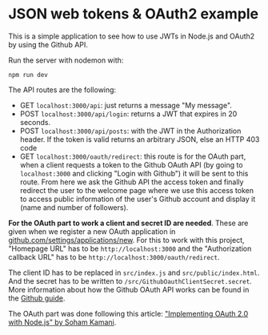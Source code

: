 # JSON web tokens & OAuth2 example

This is a simple application to see how to use JWTs in Node.js and OAuth2 by using the Github API.

Run the server with nodemon with:

```
npm run dev
```

The API routes are the following:

- GET `localhost:3000/api`: just returns a message "My message".
- POST `localhost:3000/api/login`: returns a JWT that expires in 20 seconds.
- POST `localhost:3000/api/posts`: with the JWT in the Authorization header. If the token is valid returns an arbitrary JSON, else an HTTP 403 code
- GET `localhost:3000/oauth/redirect`: this route is for the OAuth part, when a client requests a token to the Github OAuth API (by going to `localhost:3000` and clicking "Login with Github") it will be sent to this route. From here we ask the Github API the access token and finally redirect the user to the welcome page where we use this access token to access public information of the user's Github account and display it (name and number of followers).

**For the OAuth part to work a client and secret ID are needed**. These are given when we register a new OAuth application in [github.com/settings/applications/new](https://github.com/settings/applications/new). For this to work with this project, "Homepage URL" has to be `http://localhost:3000` and the "Authorization callback URL" has to be `http://localhost:3000/oauth/redirect`. 

The client ID has to be replaced in `src/index.js` and `src/public/index.html`. And the secret has to be written to `/src/GithubOauthClientSecret.secret`. More information about how the Github OAuth API works can be found in the [Github guide](https://developer.github.com/apps/building-oauth-apps/authorizing-oauth-apps/).

The OAuth part was done following this article: ["Implementing OAuth 2.0 with Node.js" by Soham Kamani](https://www.sohamkamani.com/blog/javascript/2018-06-24-oauth-with-node-js/).